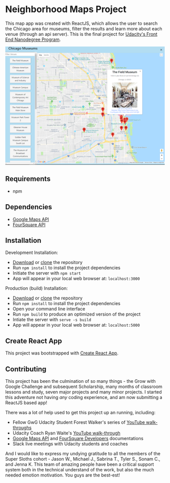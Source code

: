 # Neighborhood Maps Project

This map app was created with ReactJS, which allows the user to search the Chicago area for museums, filter the results and learn more about each venue (through an api server).  This is the final project for [Udacity's Front End Nanodegree Program](https://www.udacity.com/course/front-end-web-developer-nanodegree--nd001).

![](src\images\NeighborhoodMaps.png)

## Requirements

- npm

## Dependencies

- [Google Maps API](https://developers.google.com/maps/documentation/)
- [FourSquare API](https://foursquare.com/developers/apps)

## Installation

Development Installation: 

- [Download](https://github.com/dluteri/Neighborhood-Map) or [clone](https://github.com/dluteri/Neighborhood-Map) the repository
- Run `npm install`  to install the project dependencies
- Initiate the server with `npm start`
- App will appear in your local web browser at: `localhost:3000`

Production (build) Installation:

- [Download](https://github.com/dluteri/Neighborhood-Map) or [clone](https://github.com/dluteri/Neighborhood-Map) the repository
- Run `npm install`  to install the project dependencies
- Open your command line interface 
- Run `npm build` to produce an optimized version of the project
- Intiate the server with `serve -s build`
- App will appear in your local web browser at: `localhost:5000` 


## Create React App
This project was bootstrapped with [Create React App](https://github.com/facebook/create-react-app).

## Contributing

This project has been the culmination of so many things - the Grow with Google Challenge and subsequent Scholarship, many months of classroom lessons and study, seven major projects and many minor projects.  I started this adventure not having *any* coding experience, and am now submitting a ReactJS based app!  

There was a lot of help used to get this project up an running, including:
- Fellow GwG Udacity Student Forest Walker's series of [YouTube walk-throughs](https://www.youtube.com/watch?v=ktc8Gp9jD1k&list=PL4rQq4MQP1crXuPtruu_eijgOUUXhcUCP&index=1)
- Udacity Coach Ryan Waite's [YouTube walk-through](https://www.youtube.com/watch?v=LvQe7xrUh7I&index=6&list=PLKC17wty6rS1XVZbRlWjYU0WVsIoJyO3s&t=0s)
- [Google Maps API](https://developers.google.com/maps/documentation/) and [FourSquare Developers](https://developer.foursquare.com/docs/api) documentations
- Slack live meetings with Udacity students and coaches

And I would like to express my undying gratitude to all the members of the Super Sloths cohort - Jason W., Michael J., Sabrina T., Tyler S., Sonam C., and Jenna K.  This team of amazing people have been a critical support system both in  the technical understand of the work, but also the much needed emotion motivation.  You guys are the best-est!
